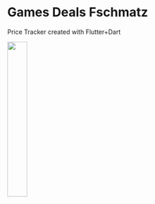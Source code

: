 # Games Deals Fschmatz

Price Tracker created with Flutter+Dart

<img src="https://user-images.githubusercontent.com/21291813/161866455-8aa59fc9-7e3f-48c5-9310-bf8ffaadc5d4.png" width="30%"></img> 

